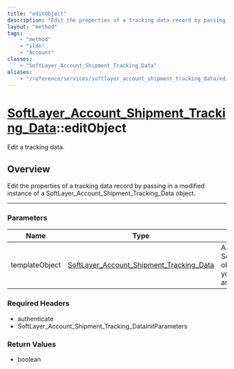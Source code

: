 ```yaml
---
title: "editObject"
description: "Edit the properties of a tracking data record by passing in a modified instance of a SoftLayer_Account_Shipment_Tracking... "
layout: "method"
tags:
    - "method"
    - "sldn"
    - "Account"
classes:
    - "SoftLayer_Account_Shipment_Tracking_Data"
aliases:
    - "/reference/services/softlayer_account_shipment_tracking_data/editObject"
---
```

# [SoftLayer_Account_Shipment_Tracking_Data](/reference/services/SoftLayer_Account_Shipment_Tracking_Data)::editObject

Edit a tracking data.


## Overview 
Edit the properties of a tracking data record by passing in a modified instance of a SoftLayer_Account_Shipment_Tracking_Data object. 

-----

### Parameters 
|Name | Type | Description |
| --- | --- | --- |
|templateObject| <a href='/reference/datatypes/SoftLayer_Account_Shipment_Tracking_Data'>SoftLayer_Account_Shipment_Tracking_Data </a>| A skeleton SoftLayer_Account_Shipment_Tracking_Data object with only the properties defined that you wish to change. Unchanged properties are left alone.|


### Required Headers
* authenticate
* SoftLayer_Account_Shipment_Tracking_DataInitParameters


### Return Values
* boolean




